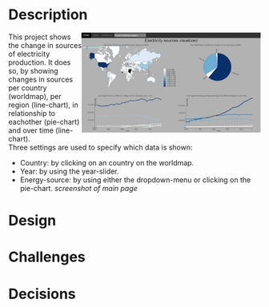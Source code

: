 # Description
<img src="docs/project_page.png" align="right" height="200"  > This project shows the change in sources of electricity production. It does so, by showing changes in sources per country (worldmap), per region (line-chart), in relationship to eachother (pie-chart) and over time (line-chart).  
Three settings are used to specify which data is shown:
* Country: by clicking on an country on the worldmap.
* Year:  by using the year-slider.
* Energy-source: by using either the dropdown-menu or clicking on the pie-chart.                                    *screenshot of main page*

# Design


# Challenges


# Decisions

